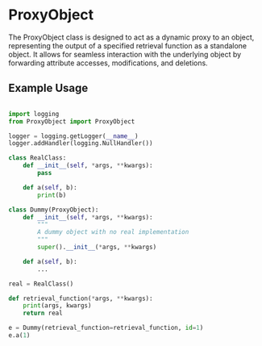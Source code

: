 # ProxyObject

The ProxyObject class is designed to act as a dynamic proxy to an object, representing the output of a specified retrieval function as a standalone object. It allows for seamless interaction with the underlying object by forwarding attribute accesses, modifications, and deletions.

## Example Usage

```python

import logging
from ProxyObject import ProxyObject

logger = logging.getLogger(__name__)
logger.addHandler(logging.NullHandler())

class RealClass:
    def __init__(self, *args, **kwargs):
        pass

    def a(self, b):
        print(b)

class Dummy(ProxyObject):
    def __init__(self, *args, **kwargs):
        """
        A dummy object with no real implementation
        """
        super().__init__(*args, **kwargs)

    def a(self, b):
        ...

real = RealClass()

def retrieval_function(*args, **kwargs):
    print(args, kwargs)
    return real

e = Dummy(retrieval_function=retrieval_function, id=1)
e.a(1)
```
